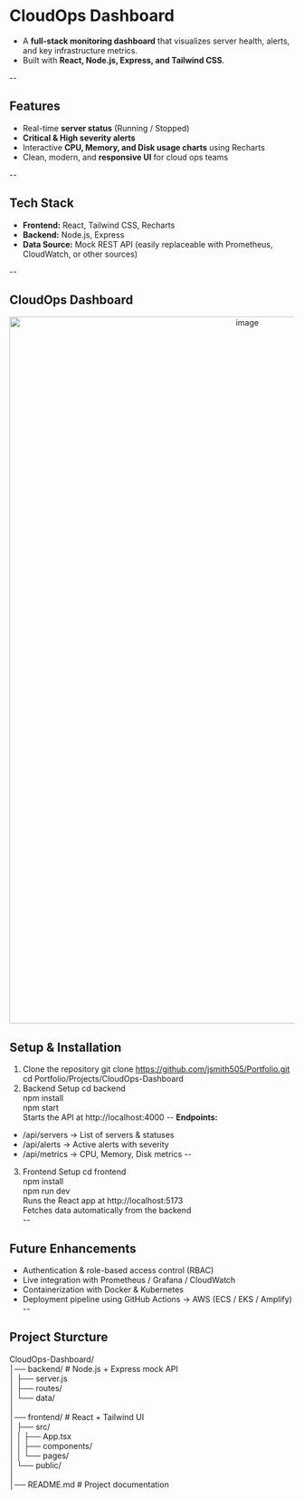 
# CloudOps Dashboard  

- A **full-stack monitoring dashboard** that visualizes server health, alerts, and key infrastructure metrics.  
- Built with **React, Node.js, Express, and Tailwind CSS**.  

--

## Features  
- Real-time **server status** (Running / Stopped)  
- **Critical & High severity alerts**  
- Interactive **CPU, Memory, and Disk usage charts** using Recharts  
- Clean, modern, and **responsive UI** for cloud ops teams  

--

## Tech Stack  
- **Frontend:** React, Tailwind CSS, Recharts  
- **Backend:** Node.js, Express  
- **Data Source:** Mock REST API (easily replaceable with Prometheus, CloudWatch, or other sources)  

--

## CloudOps Dashboard
<p align="center"><img width="825" height="1247" alt="image" src="https://github.com/user-attachments/assets/b92d6064-81b9-4c14-8eec-dd95f1792047" /></p>

## Setup & Installation
1. Clone the repository
git clone https://github.com/jsmith505/Portfolio.git  
cd Portfolio/Projects/CloudOps-Dashboard
2. Backend Setup
cd backend  
npm install  
npm start  
Starts the API at http://localhost:4000
--
**Endpoints:**
- /api/servers → List of servers & statuses  
- /api/alerts → Active alerts with severity  
- /api/metrics → CPU, Memory, Disk metrics
--
3. Frontend Setup
cd frontend  
npm install  
npm run dev  
Runs the React app at http://localhost:5173  
Fetches data automatically from the backend  
--
## Future Enhancements
- Authentication & role-based access control (RBAC)  
- Live integration with Prometheus / Grafana / CloudWatch  
- Containerization with Docker & Kubernetes  
- Deployment pipeline using GitHub Actions → AWS (ECS / EKS / Amplify)  
--
## Project Sturcture
  CloudOps-Dashboard/  
│── backend/            # Node.js + Express mock API  
│   ├── server.js  
│   ├── routes/  
│   └── data/  
│  
│── frontend/           # React + Tailwind UI  
│   ├── src/  
│   │   ├── App.tsx  
│   │   ├── components/  
│   │   └── pages/  
│   └── public/  
│  
│── README.md           # Project documentation 



